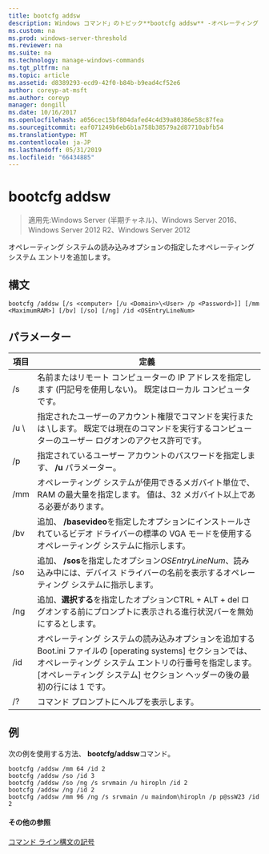 ```yaml
---
title: bootcfg addsw
description: Windows コマンド」のトピック**bootcfg addsw** -オペレーティング システムの読み込みオプションの指定したオペレーティング システム エントリを追加します。
ms.custom: na
ms.prod: windows-server-threshold
ms.reviewer: na
ms.suite: na
ms.technology: manage-windows-commands
ms.tgt_pltfrm: na
ms.topic: article
ms.assetid: d8389293-ecd9-42f0-b84b-b9ead4cf52e6
author: coreyp-at-msft
ms.author: coreyp
manager: dongill
ms.date: 10/16/2017
ms.openlocfilehash: a056cec15bf804dafed4c4d39a80386e58c87fea
ms.sourcegitcommit: eaf071249b6eb6b1a758b38579a2d87710abfb54
ms.translationtype: MT
ms.contentlocale: ja-JP
ms.lasthandoff: 05/31/2019
ms.locfileid: "66434885"
---
```

# <a name="bootcfg-addsw"></a>bootcfg addsw

>適用先:Windows Server (半期チャネル)、Windows Server 2016、Windows Server 2012 R2、Windows Server 2012

オペレーティング システムの読み込みオプションの指定したオペレーティング システム エントリを追加します。

## <a name="syntax"></a>構文
```
bootcfg /addsw [/s <computer> [/u <Domain>\<User> /p <Password>]] [/mm <MaximumRAM>] [/bv] [/so] [/ng] /id <OSEntryLineNum>
```
## <a name="parameters"></a>パラメーター

|         項目         |                                                                                                            定義                                                                                                            |
|----------------------|----------------------------------------------------------------------------------------------------------------------------------------------------------------------------------------------------------------------------------|
|    /s <computer>     |                                                        名前またはリモート コンピューターの IP アドレスを指定します (円記号を使用しない)。 既定はローカル コンピュータです。                                                        |
| /u <Domain>\\<User>  |               指定されたユーザーのアカウント権限でコマンドを実行<User>または<Domain> \\<User>します。 既定では現在のコマンドを実行するコンピューターのユーザー ログオンのアクセス許可です。               |
|    /p <Password>     |                                                                      指定されているユーザー アカウントのパスワードを指定します、 **/u** パラメーター。                                                                       |
|   /mm <MaximumRAM>   |                                          オペレーティング システムが使用できるメガバイト単位で、RAM の最大量を指定します。 値は、32 メガバイト以上である必要があります。                                          |
|         /bv          |                                    追加、 **/basevideo**を指定したオプション<OSEntryLineNum>にインストールされているビデオ ドライバーの標準の VGA モードを使用するオペレーティング システムに指示します。                                     |
|         /so          |                                      追加、 **/sos**を指定したオプション*OSEntryLineNum*、読み込み中には、デバイス ドライバーの名前を表示するオペレーティング システムに指示します。                                      |
|         /ng          |                                         追加、**選択する**を指定したオプション<OSEntryLineNum>CTRL + ALT + del ログオンする前にプロンプトに表示される進行状況バーを無効にするとします。                                          |
| /id <OSEntryLineNum> | オペレーティング システムの読み込みオプションを追加する Boot.ini ファイルの [operating systems] セクションでは、オペレーティング システム エントリの行番号を指定します。 [オペレーティング システム] セクション ヘッダーの後の最初の行には 1 です。 |
|          /?          |                                                                                               コマンド プロンプトにヘルプを表示します。                                                                                               |

## <a name="BKMK_examples"></a>例
次の例を使用する方法、 **bootcfg/addsw**コマンド。
```
bootcfg /addsw /mm 64 /id 2 
bootcfg /addsw /so /id 3 
bootcfg /addsw /so /ng /s srvmain /u hiropln /id 2 
bootcfg /addsw /ng /id 2 
bootcfg /addsw /mm 96 /ng /s srvmain /u maindom\hiropln /p p@ssW23 /id 2
```
#### <a name="additional-references"></a>その他の参照
[コマンド ライン構文の記号](command-line-syntax-key.md)
